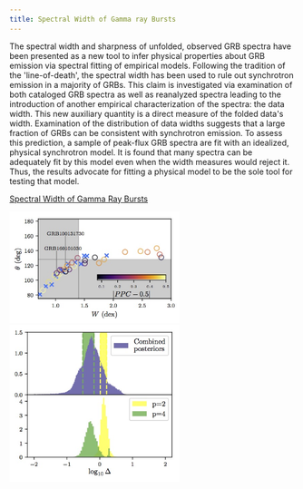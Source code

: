 ```yaml
---
title: Spectral Width of Gamma ray Bursts
---
```



The spectral width and sharpness of unfolded, observed GRB spectra have been presented as a new tool to infer physical properties about GRB emission via spectral fitting of empirical models. Following the tradition of the 'line-of-death', the spectral width has been used to rule out synchrotron emission in a majority of GRBs. This claim is investigated via examination of both cataloged GRB spectra as well as reanalyzed spectra leading to the introduction of another empirical characterization of the spectra: the data width. This new auxiliary quantity is a direct measure of the folded data's width. Examination of the distribution of data widths suggests that a large fraction of GRBs can be consistent with synchrotron emission. To assess this prediction, a sample of peak-flux GRB spectra are fit with an idealized, physical synchrotron model. It is found that many spectra can be adequately fit by this model even when the width measures would reject it. Thus, the results advocate for fitting a physical model to be the sole tool for testing that model.

[Spectral Width of Gamma Ray Bursts](https://arxiv.org/abs/1705.05718)


<img src="/assets/images/width_ppc_sync.jpg" alt="Drawing" style="width: 300px;"/> <img src="/assets/images/break_energy.jpg" alt="Drawing" style="width: 300px;"/>

